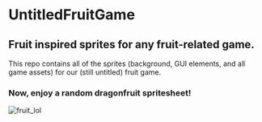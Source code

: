 # UntitledFruitGame
## Fruit inspired sprites for any fruit-related game.
This repo contains all of the sprites (background, GUI elements, and all game assets) for our (still untitled) fruit game.

### Now, enjoy a random dragonfruit spritesheet!
![fruit_lol](https://cdn.discordapp.com/attachments/855118576650158150/855119322878967838/dragonfruit.png)
